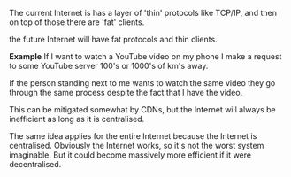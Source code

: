 The current Internet is has a layer of 'thin' protocols like TCP/IP, and then on top of those there are 'fat' clients.

the future Internet will have fat protocols and thin clients.

**Example**
If I want to watch a YouTube video on my phone I make a request to some YouTube server 100's or 1000's of km's away.

If the person standing next to me wants to watch the same video they go through the same process despite the fact that I have the video.

This can be mitigated somewhat by CDNs, but the Internet will always be inefficient as long as it is centralised.

The same idea applies for the entire Internet because the Internet is centralised. Obviously the Internet works, so it's not the worst system imaginable. But it could become massively more efficient if it were decentralised.
